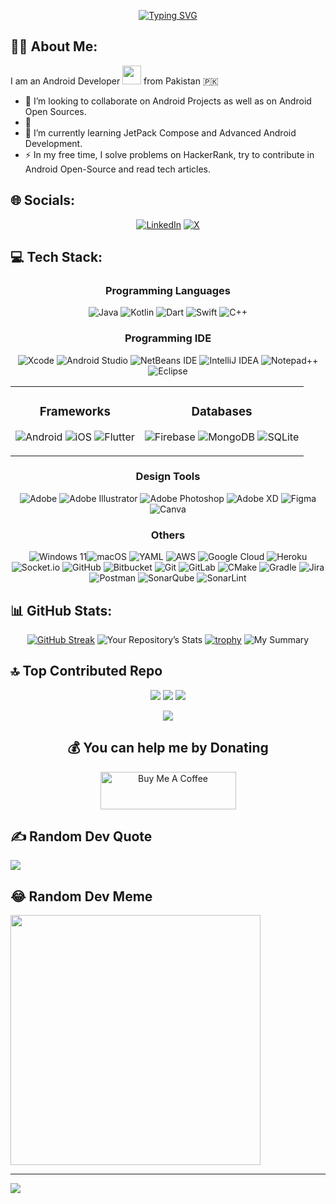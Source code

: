 <div align="center">

  [![Typing SVG](https://readme-typing-svg.herokuapp.com?font=Lobster&size=30&duration=2000&width=600&height=90&multiline=true&pause=500&color=F7F7F7&background=FFFFFF00&center=true&vCenter=true&lines=Hey+I'm+Muhammad+Awais;Software+Engineer+Mobile+Application+Developer)](https://git.io/typing-svg)
   </div>

## :man_technologist: About Me:
I am an Android Developer <img src="https://media.giphy.com/media/WUlplcMpOCEmTGBtBW/giphy.gif" width="30"> from Pakistan 🇵🇰
- 💞️ I’m looking to collaborate on Android Projects as well as on Android Open Sources.
- :telescope: 
- 🌱 I’m currently learning JetPack Compose and Advanced Android Development.
- :zap: In my free time, I solve problems on HackerRank, try to contribute in Android Open-Source and read tech articles.

## 🌐 Socials:
<div align="center">
  
  [![LinkedIn](https://img.shields.io/badge/LinkedIn-0077B5?style=for-the-badge&logo=linkedin&logoColor=white)](https://linkedin.com/in/awais963) [![X](https://img.shields.io/badge/X-000000?style=for-the-badge&logo=x&logoColor=white)](https://x.com/mughal963) 
</div>

## 💻 Tech Stack:

<div align="center"><h3>Programming Languages</h3></div>

<div align="center"> 
 
  ![Java](https://img.shields.io/badge/java-%23ED8B00.svg?style=for-the-badge&logo=openjdk&logoColor=white) ![Kotlin](https://img.shields.io/badge/kotlin-%237F52FF.svg?style=for-the-badge&logo=kotlin&logoColor=white) ![Dart](https://img.shields.io/badge/dart-%230175C2.svg?style=for-the-badge&logo=dart&logoColor=white) ![Swift](https://img.shields.io/badge/swift-F54A2A?style=for-the-badge&logo=swift&logoColor=white) ![C++](https://img.shields.io/badge/c++-%2300599C.svg?style=for-the-badge&logo=c%2B%2B&logoColor=white) 
</div>

<div align="center"><h3>Programming IDE</h3></div>

<div align="center"> 

![Xcode](https://img.shields.io/badge/Xcode-007ACC?style=for-the-badge&logo=Xcode&logoColor=white) ![Android Studio](https://img.shields.io/badge/android%20studio-346ac1?style=for-the-badge&logo=android%20studio&logoColor=white) ![NetBeans IDE](https://img.shields.io/badge/NetBeansIDE-1B6AC6.svg?style=for-the-badge&logo=apache-netbeans-ide&logoColor=white) ![IntelliJ IDEA](https://img.shields.io/badge/IntelliJIDEA-000000.svg?style=for-the-badge&logo=intellij-idea&logoColor=white) ![Notepad++](https://img.shields.io/badge/Notepad++-90E59A.svg?style=for-the-badge&logo=notepad%2b%2b&logoColor=black) ![Eclipse](https://img.shields.io/badge/Eclipse-FE7A16.svg?style=for-the-badge&logo=Eclipse&logoColor=white) 
</div>

<div align="center"><table>
  <tr>
    <td align="center">
      <h3>Frameworks</h3>
      <p>
        <img src="https://img.shields.io/badge/Android-3DDC84?style=for-the-badge&logo=android&logoColor=white" alt="Android"/>
        <img src="https://img.shields.io/badge/iOS-000000?style=for-the-badge&logo=ios&logoColor=white" alt="iOS"/>
        <img src="https://img.shields.io/badge/Flutter-%2302569B.svg?style=for-the-badge&logo=Flutter&logoColor=white" alt="Flutter"/>
      </p>
    </td>
    <td align="center">
      <h3>Databases</h3>
      <p>
        <img src="https://img.shields.io/badge/firebase-%23039BE5.svg?style=for-the-badge&logo=firebase" alt="Firebase"/>
        <img src="https://img.shields.io/badge/MongoDB-%234ea94b.svg?style=for-the-badge&logo=mongodb&logoColor=white" alt="MongoDB"/>
        <img src="https://img.shields.io/badge/sqlite-%2307405e.svg?style=for-the-badge&logo=sqlite&logoColor=white" alt="SQLite"/>
      </p>
    </td>
  </tr>
</table></div>
<div align="center"><h3>Design Tools</h3></div>

<div align="center">

 ![Adobe](https://img.shields.io/badge/adobe-%23FF0000.svg?style=for-the-badge&logo=adobe&logoColor=white) ![Adobe Illustrator](https://img.shields.io/badge/adobe%20illustrator-%23FF9A00.svg?style=for-the-badge&logo=adobe%20illustrator&logoColor=white) ![Adobe Photoshop](https://img.shields.io/badge/adobe%20photoshop-%2331A8FF.svg?style=for-the-badge&logo=adobe%20photoshop&logoColor=white) ![Adobe XD](https://img.shields.io/badge/Adobe%20XD-470137?style=for-the-badge&logo=Adobe%20XD&logoColor=#FF61F6) ![Figma](https://img.shields.io/badge/figma-%23F24E1E.svg?style=for-the-badge&logo=figma&logoColor=white) ![Canva](https://img.shields.io/badge/Canva-%2300C4CC.svg?style=for-the-badge&logo=Canva&logoColor=white)
</div>

<div align="center"><h3>Others</h3></div>

<div align="center">

![Windows 11](https://img.shields.io/badge/Windows%2011-%230079d5.svg?style=for-the-badge&logo=Windows%2011&logoColor=white)![macOS](https://img.shields.io/badge/mac%20os-000000?style=for-the-badge&logo=macos&logoColor=F0F0F0) ![YAML](https://img.shields.io/badge/yaml-%23ffffff.svg?style=for-the-badge&logo=yaml&logoColor=151515) ![AWS](https://img.shields.io/badge/AWS-%23FF9900.svg?style=for-the-badge&logo=amazon-aws&logoColor=white) ![Google Cloud](https://img.shields.io/badge/GoogleCloud-%234285F4.svg?style=for-the-badge&logo=google-cloud&logoColor=white) ![Heroku](https://img.shields.io/badge/heroku-%23430098.svg?style=for-the-badge&logo=heroku&logoColor=white) ![Socket.io](https://img.shields.io/badge/Socket.io-black?style=for-the-badge&logo=socket.io&badgeColor=010101) ![GitHub](https://img.shields.io/badge/github-%23121011.svg?style=for-the-badge&logo=github&logoColor=white) ![Bitbucket](https://img.shields.io/badge/bitbucket-%230047B3.svg?style=for-the-badge&logo=bitbucket&logoColor=white) ![Git](https://img.shields.io/badge/git-%23F05033.svg?style=for-the-badge&logo=git&logoColor=white) ![GitLab](https://img.shields.io/badge/gitlab-%23181717.svg?style=for-the-badge&logo=gitlab&logoColor=white) ![CMake](https://img.shields.io/badge/CMake-%23008FBA.svg?style=for-the-badge&logo=cmake&logoColor=white) ![Gradle](https://img.shields.io/badge/Gradle-02303A.svg?style=for-the-badge&logo=Gradle&logoColor=white) ![Jira](https://img.shields.io/badge/jira-%230A0FFF.svg?style=for-the-badge&logo=jira&logoColor=white) ![Postman](https://img.shields.io/badge/Postman-FF6C37?style=for-the-badge&logo=postman&logoColor=white) ![SonarQube](https://img.shields.io/badge/SonarQube-black?style=for-the-badge&logo=sonarqube&logoColor=4E9BCD) ![SonarLint](https://img.shields.io/badge/SonarLint-CB2029?style=for-the-badge&logo=SONARLINT&logoColor=white)
  </div>

## 📊 GitHub Stats:
  
<div align="center">
 
[![GitHub Streak](http://github-readme-streak-stats.herokuapp.com?user=awais963&theme=dracula)](https://git.io/streak-stats) ![Your Repository’s Stats](https://github-readme-stats.vercel.app/api?username=awais963&show_icons=true&theme=dracula&hide_border=false&include_all_commits=true&count_private=true)
[![trophy](https://github-profile-trophy.vercel.app/?username=awais963&theme=dracula)](https://github.com/awais963/github-profile-trophy)
![My Summary](https://github-profile-summary-cards.vercel.app/api/cards/profile-details?username=awais963&theme=dracula)

  </div>
  
## 🔝 Top Contributed Repo

 <div align="center" >

  ![](http://github-profile-summary-cards.vercel.app/api/cards/repos-per-language?username=awais963&theme=dracula)
  ![](https://github-readme-stats.vercel.app/api/top-langs/?username=awais963&theme=dark&hide_border=false&include_all_commits=true&count_private=true&layout=compact)
  ![](http://github-profile-summary-cards.vercel.app/api/cards/most-commit-language?username=awais963&theme=dracula)
  </div>
  <div align="center">
    
  ![](https://github-contributor-stats.vercel.app/api?username=awais963&limit=5&theme=dracula&combine_all_yearly_contributions=true)
  </div>

  <div align="center">

 <h2>💰 You can help me by Donating</h2>
  <a href="https://buymeacoffee.com/mughal963" target="_blank"><img src="https://cdn.buymeacoffee.com/buttons/v2/default-yellow.png" alt="Buy Me A Coffee" height="60px" width="217px" ></a>
  </div>


## ✍️ Random Dev Quote
![](https://quotes-github-readme.vercel.app/api?type=horizontal&theme=dark)


## 😂 Random Dev Meme
<img src='https://memer-new.vercel.app/' style="height: 400px;"/>

---
[![](https://visitcount.itsvg.in/api?id=awais963&icon=0&color=1)](https://visitcount.itsvg.in)


